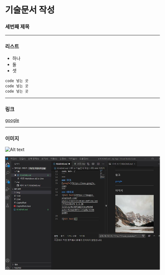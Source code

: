 # 기술문서 작성
### 세번째 제목
***
### 리스트
+ 하나
+ 둘
+ 셋

```
code 넣는 곳
code 넣는 곳
code 넣는 곳
```
***
### 링크
[google](https://www.google.com)
***
### 이미지
![Alt text](https://images.unsplash.com/photo-1592251170502-99f518c7e6f7?ixlib=rb-1.2.1&ixid=eyJhcHBfaWQiOjEyMDd9&auto=format&fit=crop&w=634&q=80)

![Alt text](img/1.jpg
)